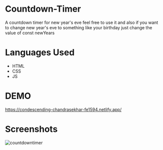 # Countdown-Timer

A countdown timer for new year's eve feel free to use it and also if you want to change new year's eve to something like your birthday just change the value of const newYears

# Languages Used 
* HTML
* CSS
* JS

# DEMO
https://condescending-chandrasekhar-fe1594.netlify.app/

# Screenshots

![countdowntimer](https://user-images.githubusercontent.com/76704798/151368749-b1d2f5b7-43be-40a7-83dc-197aa1d86a68.PNG)
